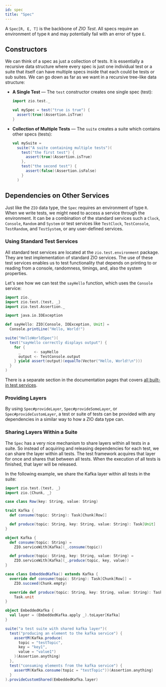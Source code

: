 ```yaml
---
id: spec
title: "Spec"
---
```


A `Spec[R, E, T]` is the backbone of _ZIO Test_. All specs require an environment of type `R` and may potentially fail with an error of type `E`.

## Constructors

We can think of a spec as just a collection of tests. It is essentially a recursive data structure where every spec is just one individual test or a suite that itself can have multiple specs inside that each could be tests or sub suites. We can go down as far as we want in a recursive tree-like data structure:

- **A Single Test** — The `test` constructor creates one single spec (test):

  ```scala mdoc:silent:nest
  import zio.test._
  
  val mySpec = test("true is true") {
    assert(true)(Assertion.isTrue)
  }
  ```

- **Collection of Multiple Tests** — The `suite` creates a suite which contains other specs (tests):

  ```scala mdoc:silent:nest
  val mySuite =
    suite("A suite containing multiple tests")(
      test("the first test") {
        assert(true)(Assertion.isTrue)
      },
      test("the second test") {
        assert(false)(Assertion.isFalse)
      }
    )
  ```
  
## Dependencies on Other Services

Just like the `ZIO` data type, the `Spec` requires an environment of type `R`. When we write tests, we might need to access a service through the environment. It can be a combination of the standard services such a `Clock`, `Console`, `Random` and `System` or test services like `TestClock`, `TestConsole`, `TestRandom`, and `TestSystem`, or any user-defined services.

### Using Standard Test Services

All standard test services are located at the `zio.test.environment` package. They are test implementation of standard ZIO services. The use of these test services enables us to test functionality that depends on printing to or reading from a console, randomness, timings, and, also the system properties.

Let's see how we can test the `sayHello` function, which uses the `Console` service:

```scala mdoc:compile-only
import zio._
import zio.test.{test, _}
import zio.test.Assertion._

import java.io.IOException

def sayHello: ZIO[Console, IOException, Unit] =
  Console.printLine("Hello, World!")

suite("HelloWorldSpec")(
  test("sayHello correctly displays output") {
    for {
      _      <- sayHello
      output <- TestConsole.output
    } yield assert(output)(equalTo(Vector("Hello, World!\n")))
  }
)
```

There is a separate section in the documentation pages that covers [all built-in test services](./environment/index.md).

### Providing Layers

By using `Spec#provideLayer`, `Spec#provideSomeLayer`, or `Spec#provideCustomLayer`, a test or suite of tests can be provided with any dependencies in a similar way to how a ZIO data type can. 

### Sharing Layers Within a Suite

The `Spec` has a very nice mechanism to share layers within all tests in a suite. So instead of acquiring and releasing dependencies for each test, we can share the layer within all tests. The test framework acquires that layer for once and shares that between all tests. When the execution of all tests is finished, that layer will be released.

In the following example, we share the Kafka layer within all tests in the suite:

```scala mdoc:invisible
import zio.test.{test, _}
import zio.{Chunk, _}

case class Row(key: String, value: String)

trait Kafka {
  def consume(topic: String): Task[Chunk[Row]]

  def produce(topic: String, key: String, value: String): Task[Unit]
}

object Kafka {
  def consume(topic: String) =
    ZIO.serviceWith[Kafka](_.consume(topic))

  def produce(topic: String, key: String, value: String) =
    ZIO.serviceWith[Kafka](_.produce(topic, key, value))
}

case class EmbeddedKafka() extends Kafka {
  override def consume(topic: String): Task[Chunk[Row]] =
    ZIO.succeed(Chunk.empty)

  override def produce(topic: String, key: String, value: String): Task[Unit] =
    Task.unit
}

object EmbeddedKafka {
  val layer = (EmbeddedKafka.apply _).toLayer[Kafka]
}
```

```scala mdoc:compile-only
suite("a test suite with shared kafka layer")(
  test("producing an element to the kafka service") {
    assertM(Kafka.produce(
      topic = "testTopic",
      key = "key1",
      value = "value1")
    )(Assertion.anything)
  },
  test("consuming elements from the kafka service") {
    assertM(Kafka.consume(topic = "testTopic"))(Assertion.anything)
  }
).provideCustomShared(EmbeddedKafka.layer)
```

```scala mdoc:reset
```